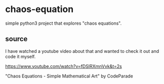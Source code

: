 # chaos-equation

simple python3 project that explores "chaos equations". 

## source

I have watched a youtube video about that and wanted to check it out and code it myself.

https://www.youtube.com/watch?v=fDSIRXmnVvk&t=2s

"Chaos Equations - Simple Mathematical Art" by CodeParade
